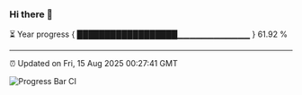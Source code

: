 ### Hi there 👋

⏳ Year progress { ██████████████████▁▁▁▁▁▁▁▁▁▁▁▁ } 61.92 %

---

⏰ Updated on Fri, 15 Aug 2025 00:27:41 GMT

![Progress Bar CI](https://github.com/liununu/liununu/workflows/Progress%20Bar%20CI/badge.svg)
